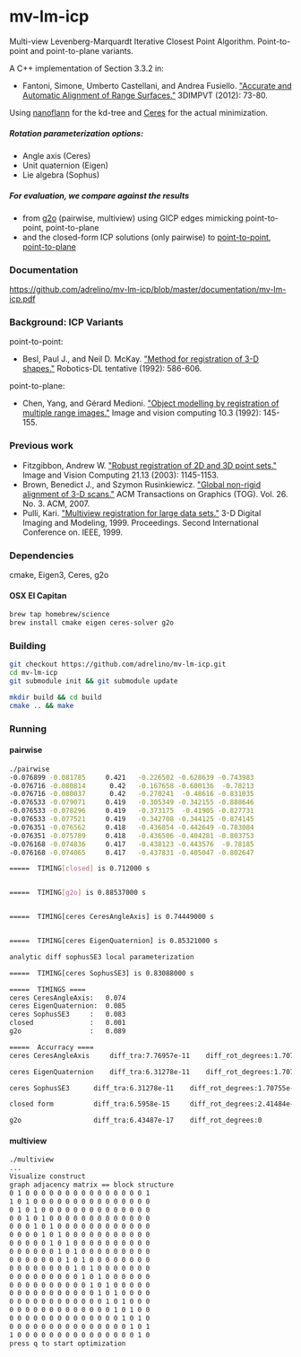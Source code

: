 # mv-lm-icp
Multi-view Levenberg-Marquardt Iterative Closest Point Algorithm.
Point-to-point and point-to-plane variants. 

A C++ implementation of Section 3.3.2 in:
* Fantoni, Simone, Umberto Castellani, and Andrea Fusiello. ["Accurate and Automatic Alignment of Range Surfaces."](http://www.diegm.uniud.it/fusiello/papers/3dimpvt12-a.pdf) 3DIMPVT (2012): 73-80.

Using [nanoflann](https://github.com/jlblancoc/nanoflann) for the kd-tree and [Ceres](http://ceres-solver.org/) for the actual minimization.

##### Rotation parameterization options:
* Angle axis (Ceres)
* Unit quaternion (Eigen)
* Lie algebra (Sophus)

##### For evaluation, we compare against the results 
* from [g2o](https://openslam.org/g2o.html) (pairwise, multiview) using GICP edges mimicking point-to-point, point-to-plane
* and the closed-form ICP solutions (only pairwise) to [point-to-point](http://graphics.stanford.edu/~smr/ICP/comparison/eggert_comparison_mva97.pdf), [point-to-plane](https://www.comp.nus.edu.sg/~lowkl/publications/lowk_point-to-plane_icp_techrep.pdf)

### Documentation
https://github.com/adrelino/mv-lm-icp/blob/master/documentation/mv-lm-icp.pdf


### Background: ICP Variants
point-to-point:
* Besl, Paul J., and Neil D. McKay. ["Method for registration of 3-D shapes."](http://eecs.vanderbilt.edu/courses/CS359/other_links/papers/1992_besl_mckay_ICP.pdf) Robotics-DL tentative (1992): 586-606.

point-to-plane:
* Chen, Yang, and Gérard Medioni. ["Object modelling by registration of multiple range images."](http://graphics.stanford.edu/~smr/ICP/comparison/chen-medioni-align-rob91.pdf) Image and vision computing 10.3 (1992): 145-155.

### Previous work
* Fitzgibbon, Andrew W. ["Robust registration of 2D and 3D point sets."](http://citeseerx.ist.psu.edu/viewdoc/download?doi=10.1.1.83.3846&rep=rep1&type=pdf) Image and Vision Computing 21.13 (2003): 1145-1153.
* Brown, Benedict J., and Szymon Rusinkiewicz. ["Global non-rigid alignment of 3-D scans."](http://gfx.cs.princeton.edu/pubs/Brown_2007_GNA/global_tps.pdf) ACM Transactions on Graphics (TOG). Vol. 26. No. 3. ACM, 2007.
* Pulli, Kari. ["Multiview registration for large data sets."](https://graphics.stanford.edu/papers/pulli-3dim99/3dim99.pdf) 3-D Digital Imaging and Modeling, 1999. Proceedings. Second International Conference on. IEEE, 1999.

 


### Dependencies
cmake, Eigen3, Ceres, g2o

#### OSX El Capitan
```sh
brew tap homebrew/science
brew install cmake eigen ceres-solver g2o
```

### Building

```sh
git checkout https://github.com/adrelino/mv-lm-icp.git
cd mv-lm-icp
git submodule init && git submodule update

mkdir build && cd build
cmake .. && make
```

### Running

#### pairwise
```sh
./pairwise 
-0.076899 -0.081785     0.421	-0.226502 -0.628639 -0.743983
-0.076716 -0.080814      0.42	-0.167658 -0.600136  -0.78213
-0.076716 -0.080037      0.42	-0.270241  -0.48616 -0.831035
-0.076533 -0.079071     0.419	-0.305349 -0.342155 -0.888646
-0.076533 -0.078296     0.419	-0.373175  -0.41905 -0.827731
-0.076533 -0.077521     0.419	-0.342708 -0.344125 -0.874145
-0.076351 -0.076562     0.418	-0.436854 -0.442649 -0.783084
-0.076351 -0.075789     0.418	-0.436506 -0.404281 -0.803753
-0.076168 -0.074836     0.417	-0.438123 -0.443576  -0.78185
-0.076168 -0.074065     0.417	-0.437831 -0.405047 -0.802647

=====  TIMING[closed] is 0.712000 s


=====  TIMING[g2o] is 0.88537000 s


=====  TIMING[ceres CeresAngleAxis] is 0.74449000 s


=====  TIMING[ceres EigenQuaternion] is 0.85321000 s

analytic diff sophusSE3 local parameterization

=====  TIMING[ceres SophusSE3] is 0.83088000 s

=====  TIMINGS ====
ceres CeresAngleAxis:	0.074
ceres EigenQuaternion:	0.085
ceres SophusSE3     :	0.083
closed              :	0.001
g2o                 :	0.089

=====  Accurracy ====
ceres CeresAngleAxis	 diff_tra:7.76957e-11	 diff_rot_degrees:1.70755e-06

ceres EigenQuaternion	 diff_tra:6.31278e-11	 diff_rot_degrees:1.70755e-06

ceres SophusSE3    	 diff_tra:6.31278e-11	 diff_rot_degrees:1.70755e-06

closed form      	 diff_tra:6.5958e-15	 diff_rot_degrees:2.41484e-06

g2o              	 diff_tra:6.43487e-17	 diff_rot_degrees:0


```


#### multiview
```sh
./multiview
...
Visualize construct
graph adjacency matrix == block structure
0 1 0 0 0 0 0 0 0 0 0 0 0 0 0 0 0 1
1 0 1 0 0 0 0 0 0 0 0 0 0 0 0 0 0 0
0 1 0 1 0 0 0 0 0 0 0 0 0 0 0 0 0 0
0 0 1 0 1 0 0 0 0 0 0 0 0 0 0 0 0 0
0 0 0 1 0 1 0 0 0 0 0 0 0 0 0 0 0 0
0 0 0 0 1 0 1 0 0 0 0 0 0 0 0 0 0 0
0 0 0 0 0 1 0 1 0 0 0 0 0 0 0 0 0 0
0 0 0 0 0 0 1 0 1 0 0 0 0 0 0 0 0 0
0 0 0 0 0 0 0 1 0 1 0 0 0 0 0 0 0 0
0 0 0 0 0 0 0 0 1 0 1 0 0 0 0 0 0 0
0 0 0 0 0 0 0 0 0 1 0 1 0 0 0 0 0 0
0 0 0 0 0 0 0 0 0 0 1 0 1 0 0 0 0 0
0 0 0 0 0 0 0 0 0 0 0 1 0 1 0 0 0 0
0 0 0 0 0 0 0 0 0 0 0 0 1 0 1 0 0 0
0 0 0 0 0 0 0 0 0 0 0 0 0 1 0 1 0 0
0 0 0 0 0 0 0 0 0 0 0 0 0 0 1 0 1 0
0 0 0 0 0 0 0 0 0 0 0 0 0 0 0 1 0 1
1 0 0 0 0 0 0 0 0 0 0 0 0 0 0 0 1 0
press q to start optimization
```



